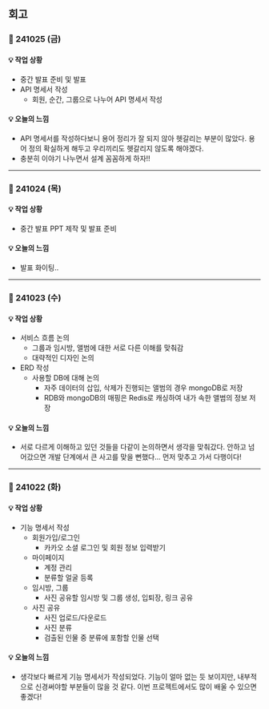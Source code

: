 ## 회고

### 💜 241025 (금)

#### 💡 작업 상황

- 중간 발표 준비 및 발표
- API 명세서 작성
  - 회원, 순간, 그룹으로 나누어 API 명세서 작성

#### 💡 오늘의 느낌

- API 명세서를 작성하다보니 용어 정리가 잘 되지 않아 헷갈리는 부분이 많았다. 용어 정의 확실하게 해두고 우리끼리도 헷갈리지 않도록 해야겠다.
- 충분히 이야기 나누면서 설계 꼼꼼하게 하자!!

---

### 💜 241024 (목)

#### 💡 작업 상황

- 중간 발표 PPT 제작 및 발표 준비

#### 💡 오늘의 느낌

- 발표 화이팅..

---

### 💜 241023 (수)

#### 💡 작업 상황

- 서비스 흐름 논의
  - 그룹과 임시방, 앨범에 대한 서로 다른 이해를 맞춰감
  - 대략적인 디자인 논의
- ERD 작성
  - 사용할 DB에 대해 논의
    - 자주 데이터의 삽입, 삭제가 진행되는 앨범의 경우 mongoDB로 저장
    - RDB와 mongoDB의 매핑은 Redis로 캐싱하여 내가 속한 앨범의 정보 저장

#### 💡 오늘의 느낌

- 서로 다르게 이해하고 있던 것들을 다같이 논의하면서 생각을 맞춰갔다. 안하고 넘어갔으면 개발 단계에서 큰 사고를 맞을 뻔했다... 먼저 맞추고 가서 다행이다!

---

### 💜 241022 (화)

#### 💡 작업 상황

- 기능 명세서 작성
  - 회원가입/로그인
    - 카카오 소셜 로그인 및 회원 정보 입력받기
  - 마이페이지
    - 계정 관리
    - 분류할 얼굴 등록
  - 임시방, 그룹
    - 사진 공유할 임시방 및 그룹 생성, 입퇴장, 링크 공유
  - 사진 공유
    - 사진 업로드/다운로드
    - 사진 분류
    - 검출된 인물 중 분류에 포함할 인물 선택

#### 💡 오늘의 느낌

- 생각보다 빠르게 기능 명세서가 작성되었다. 기능이 얼마 없는 듯 보이지만, 내부적으로 신경써야할 부분들이 많을 것 같다.
  이번 프로젝트에서도 많이 배울 수 있으면 좋겠다!
